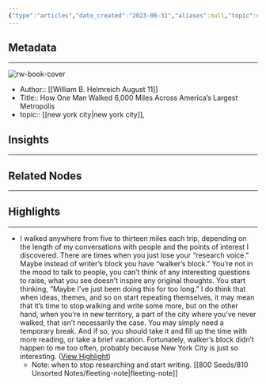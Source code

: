 ```yaml
---
{"type":"articles","date_created":"2023-08-31","aliases":null,"topic":null,"url":"https://lithub.com/how-one-man-walked-6000-miles-across-americas-largest-metropolis/?ref=thebrowser.com","layout":null,"banner":null,"dg-publish":true,"tags":null,"permalink":"/300-biblio/200-articles/how-one-man-walked-6-000-miles-across-america-s-largest-metropolis/","dgPassFrontmatter":true,"created":"2023-10-20T12:44:21.000-05:00","updated":"2023-10-20T12:44:21.000-05:00"}
---
```


## Metadata
---
![rw-book-cover](https://s26162.pcdn.co/wp-content/uploads/2023/08/manhattan-new-york-ny-nyc.jpeg)
- Author:: [[William B. Helmreich 
 August 11]]
- Title:: How One Man Walked 6,000 Miles Across America’s Largest Metropolis
- topic:: [[new york city\|new york city]], 



## Insights
---
## Related Nodes
---

## Highlights 
---
- I walked anywhere from five to thirteen miles each trip, depending on the length of my conversations with people and the points of interest I discovered. There are times when you just lose your “research voice.” Maybe instead of writer’s block you have “walker’s block.” You’re not in the mood to talk to people, you can’t think of any interesting questions to raise, what you see doesn’t inspire any original thoughts. You start thinking, “Maybe I’ve just been doing this for too long.” I do think that when ideas, themes, and so on start repeating themselves, it may mean that it’s time to stop walking and write some more, but on the other hand, when you’re in new territory, a part of the city where you’ve never walked, that isn’t necessarily the case. You may simply need a temporary break. And if so, you should take it and fill up the time with more reading, or take a brief vacation. Fortunately, walker’s block didn’t happen to me too often, probably because New York City is just so interesting. ([View Highlight](https://read.readwise.io/read/01h964k1pk4m8g6jyzj0dsvakr))
    - Note: when to stop researching and start writing. [[800 Seeds/810 Unsorted Notes/fleeting-note\|fleeting-note]]
